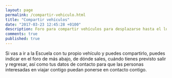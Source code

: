 ```yaml
---
layout: page
permalink: /compartir-vehiculo.html
title: "Compartir vehículos"
date: "2017-03-23 12:45:28 +0100"
description: Foro para compartir vehículos para desplazarse hasta el lugar de la Escuela.
comments: true
published: true
---
```


Si vas a ir a la Escuela con tu propio vehículo y puedes compartirlo, puedes indicar en el foro de más abajo, de dónde sales, cuándo tienes previsto salir y regresar, así como tus datos de contacto para que las personas interesadas en viajar contigo puedan ponerse en contacto contigo.
